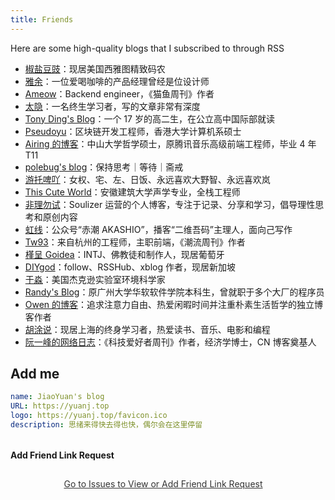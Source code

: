 ```yaml
---
title: Friends
---
```


Here are some high-quality blogs that I subscribed to through RSS

- [椒盐豆豉](https://blog.douchi.space)：现居美国西雅图精致码农
- [雅余](https://yayu.net/)：一位爱喝咖啡的产品经理曾经是位设计师
- [Ameow](https://ameow.xyz)：Backend engineer，《猫鱼周刊》作者
- [太隐](https://wangyurui.com)：一名终生学习者，写的文章非常有深度
- [Tony Ding's Blog](https://blog.tonyding.net/)：一个 17 岁的高二生，在公立高中国际部就读
- [Pseudoyu](https://pseudoyu.com/)：区块链开发工程师，香港大学计算机系硕士
- [Airing 的博客](https://blog.ursb.me/)：中山大学哲学硕士，原腾讯音乐高级前端工程师，毕业 4 年 T11
- [polebug's blog](https://polebug.github.io/)：保持思考｜等待｜斋戒
- [游托啤吖](https://ada3104.pages.dev/)：女权、宅、左、日饭、永远喜欢大野智、永远喜欢岚
- [This Cute World](https://thiscute.world/)：安徽建筑大学声学专业，全栈工程师
- [非理勿试](https://www.ntiy.com/)：Soulizer 运营的个人博客，专注于记录、分享和学习，倡导理性思考和原创内容
- [虹线](https://1q43.blog/)：公众号“赤潮 AKASHIO”，播客“二维吾码”主理人，面向己写作
- [Tw93](https://tw93.fun/)：来自杭州的工程师，主职前端，《潮流周刊》作者
- [槿呈 Goidea](https://justgoidea.com/)：INTJ、佛教徒和制作人，现居葡萄牙
- [DIYgod](https://diygod.cc/)：follow、RSSHub、xblog 作者，现居新加坡
- [于淼](https://yufree.cn/)：美国杰克逊实验室环境科学家
- [Randy's Blog](https://lutaonan.com/)：原广州大学华软软件学院本科生，曾就职于多个大厂的程序员
- [Owen 的博客](https://www.owenyoung.com/)：追求注意力自由、热爱闲暇时间并注重朴素生活哲学的独立博客作者
- [胡涂说](https://hutusi.com/)：现居上海的终身学习者，热爱读书、音乐、电影和编程
- [阮一峰的网络日志](https://www.ruanyifeng.com/)：《科技爱好者周刊》作者，经济学博士，CN 博客奠基人

## Add me

```yml
name: JiaoYuan's blog
URL: https://yuanj.top
logo: https://yuanj.top/favicon.ico
description: 思绪来得快去得也快，偶尔会在这里停留
```

<div class="widget comments-widget">
  <h4 class="widget__title">Add Friend Link Request</h4>
  <div id="comments" class="widget__content">
    <div id="comment-form">
      <a href="https://github.com/imjiaoyuan/imjiaoyuan.github.io/issues/new?title=Friend Link Request" 
         target="_blank"
         class="comment-link">
         Go to Issues to View or Add Friend Link Request
      </a>
    </div>
  </div>
</div>

<style>
.comments-widget {
  margin-top: 2rem;
}

#comment-form {
  text-align: center;
  padding: 10px 17px 10px 2px;
}

.comment-link {
  color: #333;
  text-decoration: underline;
}

.comment-link:hover {
  color: #666;
}
</style>

<script>
document.addEventListener('DOMContentLoaded', function() {
  const owner = 'imjiaoyuan';
  const repo = 'imjiaoyuan.github.io';
  const issueTitle = 'Friend Link Request';
  const btn = document.querySelector('.comment-link');

  async function checkIssue() {
    try {
      const response = await fetch(`https://api.github.com/search/issues?q=repo:${owner}/${repo}+"${issueTitle}"+in:title`);
      const data = await response.json();
      
      if (data.items && data.items.length > 0) {
        btn.href = data.items[0].html_url;
      }
    } catch (error) {
      console.error('Error checking issue:', error);
    }
  }

  checkIssue();
});
</script>
